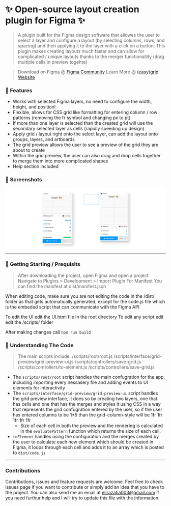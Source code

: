 # ✨ Open-source layout creation plugin for Figma ✨

> A plugin built for the Figma design software that allowes the user to select a layer and configure a layout (by selecting columns, rows, and spacing) and then applying it to the layer with a click on a button. This plugin makes creating layouts much faster and can allow for complicated / unique layouts thanks to the merger functionallity (drag multiple cells in preview togehte)

> Download on Figma @ [Figma Community]()
Learn More @ [(easy)grid Website]()

### 💫 Features
- Works with selected Figma layers, no need to configure the width, height, and position!
- Flexible, allows for CSS grid like formatting for entering column / row patterns (removing the fr symbol and changing px to pt)
- If more than one layer is selected than the created grid will use the secondary selected layer as cells (rapidly speeding up design)
- Apply grid / layout right onto the select layer, can add the layout onto groups, layers, and artboards
- The grid preview allows the user to see a preview of the grid they are about to create
- Within the grid preview, the user can also drag and drop cells together to merge them into more complicated shapes
- Help section included

### 📸 Screenshots
![Screenshot of app](https://github.com/eliraz003/easygrid-plugin/blob/main/preview-screenshot.png?raw=true)

---

### 🏃️ Getting Starting / Prequisits 
> After downloading the project, open Figma and open a project
Navigate to Plugins > Development > Import Plugin For Manifest
You can find the manifest at dist/manifest.json

When editing code, make sure you are not editing the code in the /dist/ folder as that gets automatically generated, 
except for the code.js file which is the embeded script that can communicate with the Figma API

To edit the UI edit the UI.html file in the root directory
To edit any script edit edit the /scripts/ folder

After making changes call `npm run build` 

### 🧐 Understanding The Code

> The main scripts include:
/scripts/root/root.js
/scripts/interface/grid-preview/grid-preview-ui.js
/scripts/controllers/save-grid.js
/scripts/controllers/to-element.js
/scripts/controllers/save-grid.js

- The `scripts/root/root` script handles the main confugration for the app, including importing every nessasery file and adding events to UI elements for interactivity
- The `scripts/interface/grid-preview/grid-preview-ui` script handles the grid preview interface, it does so by creating two layers, one that has cells and one that has the merges and styles it using CSS in a way that represents the grid confugration entered by the user, so if the user has entered columns to be 1*5 than the grid-column-style will be 1fr 1fr 1fr 1fr 1fr
    - Size of each cell in both the preview and the rendering is calculated in the `evaluatePattern` function which returns the size of each cell.
- `toElement` handles using the configuration and the merges created by the user to calculate each new element which should be created in Figma, it loops through each cell and adds it to an array which is posted to `dist/code.js`

---

### Contributions

Contributions, issues and feature requests are welcome. Feel free to check issues page if you want to contribute or simply add an idea that you have to the project. You can also send me an email at [elirazatia003@gmail.com]() if you need furthur help and I will try to update this file with the information.